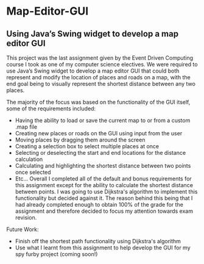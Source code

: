 # Map-Editor-GUI
Using Java’s Swing widget to develop a map editor GUI
-----------------------------------------------------
This project was the last assignment given by the Event Driven Computing course I took as one of my computer science electives. We were required to use Java’s Swing widget to develop a map editor GUI that could both represent and modify the location of places and roads on a map, with the end goal being to visually represent the shortest distance between any two places.

The majority of the focus was based on the functionality of the GUI itself, some of the requirements included: 
  - Having the ability to load or save the current map to or from a custom .map file
  - Creating new places or roads on the GUI using input from the user
  - Moving places by dragging them around the screen
  - Creating a selection box to select multiple places at once
  - Selecting or deselecting the start and end locations for the distance calculation
  - Calculating and highlighting the shortest distance between two points once selected
  - Etc…
Overall I completed all of the default and bonus requirements for this assignment except for the ability to calculate the shortest distance between points. I was going to use Dijkstra's algorithm to implement this functionality but decided against it. The reason behind this being that I had already completed enough to obtain 100% of the grade for the assignment and therefore decided to focus my attention towards exam revision.

Future Work:
  - Finish off the shortest path functionality using Dijkstra's algorithm
  - Use what I learnt from this assignment to help develop the GUI for my spy furby project (coming soon!)
